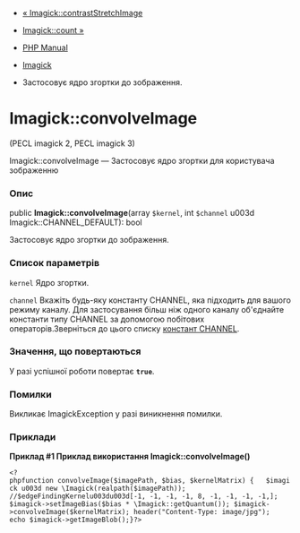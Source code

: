 - [« Imagick::contrastStretchImage](imagick.contraststretchimage.md)
- [Imagick::count »](imagick.count.md)

- [PHP Manual](index.md)
- [Imagick](class.imagick.md)
- Застосовує ядро згортки до зображення.

# Imagick::convolveImage

(PECL imagick 2, PECL imagick 3)

Imagick::convolveImage — Застосовує ядро згортки для користувача
зображенню

### Опис

public **Imagick::convolveImage**(array `$kernel`, int `$channel` u003d
Imagick::CHANNEL_DEFAULT): bool

Застосовує ядро згортки до зображення.

### Список параметрів

`kernel`
Ядро згортки.

`channel`
Вкажіть будь-яку константу CHANNEL, яка підходить для вашого режиму
каналу. Для застосування більш ніж одного каналу об'єднайте константи
типу CHANNEL за допомогою побітових операторів.Зверніться до цього списку
[констант CHANNEL](imagick.constants.md#imagick.constants.channel).

### Значення, що повертаються

У разі успішної роботи повертає **`true`**.

### Помилки

Викликає ImagickException у разі виникнення помилки.

### Приклади

**Приклад #1 Приклад використання **Imagick::convolveImage()****

`<?phpfunction convolveImage($imagePath, $bias, $kernelMatrix) {   $imagick u003d new \Imagick(realpath($imagePath)); //$edgeFindingKernelu003du003d[-1, -1, -1, -1, 8, -1, -1, -1, -1,]; $imagick->setImageBias($bias * \Imagick::getQuantum()); $imagick->convolveImage($kernelMatrix); header("Content-Type: image/jpg"); echo $imagick->getImageBlob();}?> `
